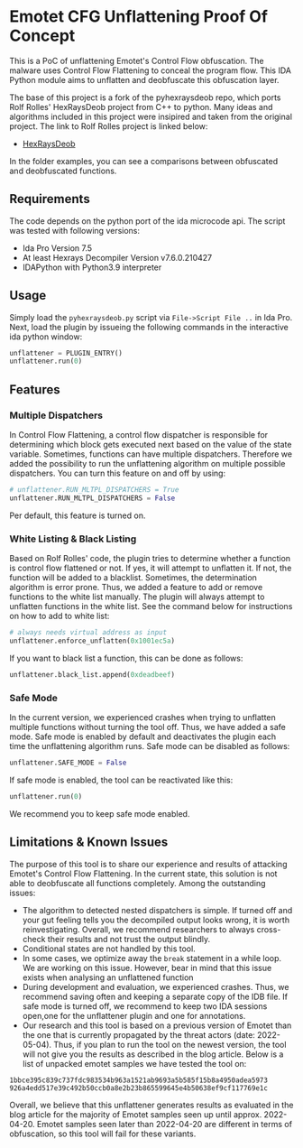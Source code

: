 # Emotet CFG Unflattening Proof Of Concept

This is a PoC of unflattening Emotet's Control Flow obfuscation. The malware uses Control Flow Flattening to conceal the program flow. This IDA Python module aims to unflatten and deobfuscate this obfuscation layer.

The base of this project is a fork of the pyhexraysdeob repo, which ports Rolf Rolles' HexRaysDeob project from C++ to python. 
Many ideas and algorithms included in this project were insipired and taken from the original project. The link to Rolf Rolles project
is linked below:

* [HexRaysDeob](https://github.com/RolfRolles/HexRaysDeob) 

In the folder examples, you can see a comparisons between obfuscated and deobfuscated functions.

## Requirements

The code depends on the python port of the ida microcode api. The script was tested with following versions:

* Ida Pro Version 7.5
* At least Hexrays Decompiler Version v7.6.0.210427 
* IDAPython with Python3.9 interpreter

## Usage

Simply load the `pyhexraysdeob.py` script via `File->Script File ..` in Ida Pro. Next, load the plugin by issueing the following commands in the interactive ida python window:

```python
unflattener = PLUGIN_ENTRY()
unflattener.run(0)
```

## Features

### Multiple Dispatchers

In Control Flow Flattening, a control flow dispatcher is responsible for determining which block gets executed next based on the value of the state variable. Sometimes, functions can have multiple dispatchers. Therefore we added the possibility to run the unflattening algorithm on multiple possible dispatchers. You can turn this feature on and off by using:

```python
# unflattener.RUN_MLTPL_DISPATCHERS = True
unflattener.RUN_MLTPL_DISPATCHERS = False
```

Per default, this feature is turned on.

### White Listing & Black Listing

Based on Rolf Rolles' code, the plugin tries to determine whether a function is control flow flattened or not. If yes, it will attempt to unflatten it. If not, the function will be added to a blacklist. Sometimes, the determination algorithm is error prone. Thus, we added a feature to add or remove functions to the white list manually. The plugin will always attempt to unflatten functions in the white list. See the command below for instructions on how to add to white list:

```python
# always needs virtual address as input
unflattener.enforce_unflatten(0x1001ec5a)
```

If you want to black list a function, this can be done as follows:

```python
unflattener.black_list.append(0xdeadbeef)
```

### Safe Mode

In the current version, we experienced crashes when trying to unflatten multiple functions without turning the tool off. Thus, we have added a safe mode. Safe mode is enabled by default and deactivates the plugin each time the unflattening algorithm runs. Safe mode can be disabled as follows:

```python
unflattener.SAFE_MODE = False
```

If safe mode is enabled, the tool can be reactivated like this:

```python
unflattener.run(0)
```

We recommend you to keep safe mode enabled.

## Limitations & Known Issues

The purpose of this tool is to share our experience and results of attacking Emotet's Control Flow Flattening. In the current state, this solution is not able to deobfuscate all functions completely. Among the outstanding issues:

* The algorithm to detected nested dispatchers is simple. If turned off and your gut feeling tells you the decompiled output looks wrong, it is worth reinvestigating. Overall, we recommend researchers to always cross-check their results and not trust the output blindly.
* Conditional states are not handled by this tool.
* In some cases, we optimize away the `break` statement in a while loop. We are working on this issue. However, bear in mind that this issue exists when analysing an unflattened function 
* During development and evaluation, we experienced crashes. Thus, we recommend saving often and keeping a separate copy of the IDB file. If safe mode is turned off,  we recommend to keep two IDA sessions open,one for the unflattener plugin and one for annotations.
* Our research and this tool is based on a previous version of Emotet than the one that is currently propagated by the threat actors (date: 2022-05-04). Thus, if you plan to run the tool on the newest version, the tool will not give you the results as described in the blog article. Below is a list of unpacked emotet samples we have tested the tool on:

```
1bbce395c839c737fdc983534b963a1521ab9693a5b585f15b8a4950adea5973 
926a4edd517e39c492b50ccb0a8e2b23b865599645e4b50638ef9cf117769e1c
```

Overall, we believe that this unflattener generates results as evaluated in the blog article for the majority of Emotet samples seen up until approx. 2022-04-20. Emotet samples seen later than 2022-04-20 are different in terms of obfuscation, so this tool will fail for these variants.
